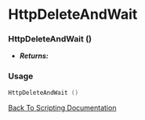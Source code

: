 # HttpDeleteAndWait 

### HttpDeleteAndWait ()
- ***Returns:*** 

### Usage

```Lua
HttpDeleteAndWait ()
```


[Back To Scripting Documentation](../README.md)
